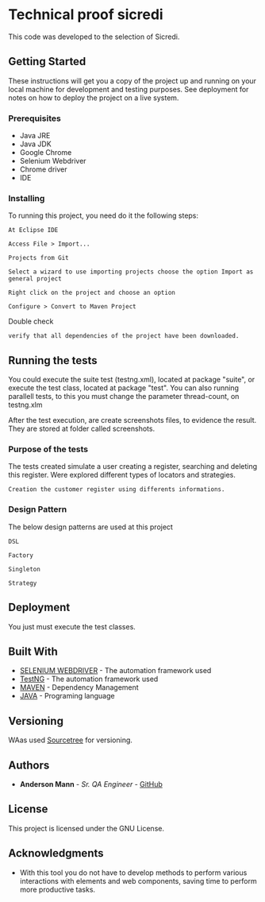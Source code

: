 # Technical proof sicredi 

This code was developed to the selection of Sicredi.

## Getting Started

These instructions will get you a copy of the project up and running on your local machine for development and testing purposes. See deployment for notes on how to deploy the project on a live system.

### Prerequisites

* Java JRE
* Java JDK
* Google Chrome
* Selenium Webdriver
* Chrome driver
* IDE

### Installing

To running this project, you need do it the following steps:

```
At Eclipse IDE
```

```
Access File > Import...
```

```
Projects from Git
```

```
Select a wizard to use importing projects choose the option Import as general project
```

```
Right click on the project and choose an option
```

```
Configure > Convert to Maven Project
```

Double check

```
verify that all dependencies of the project have been downloaded.
```

## Running the tests

You could execute the suite test (testng.xml), located at package "suite", or execute the test class, located at package "test".
You can also running parallell tests, to this you must change the parameter thread-count, on testng.xlm

After the test execution, are create screenshots files, to evidence the result. 
They are stored at folder called screenshots.

### Purpose of the tests

The tests created simulate a user creating a register, searching and deleting this register.
Were explored different types of locators and strategies.

```
Creation the customer register using differents informations.
```

### Design Pattern

The below design patterns are used at this project

```
DSL
```

```
Factory
```

```
Singleton
```

```
Strategy
```

## Deployment

You just must execute the test classes.

## Built With

* [SELENIUM WEBDRIVER](http://seleniumwebdriver.org/selenium-webdriver/) - The automation framework used
* [TestNG](https://testng.org/doc/documentation-main.html/) - The automation framework used
* [MAVEN](https://maven.apache.org/) - Dependency Management
* [JAVA](https://www.oracle.com/technetwork/pt/java/javase/downloads/jdk8-downloads-2133151.html/) - Programing language


## Versioning

WAas used [Sourcetree](https://www.sourcetreeapp.com//) for versioning. 

## Authors

* **Anderson Mann** - *Sr. QA Engineer* - [GitHub](https://github.com/andersonmann)

## License

This project is licensed under the GNU License.

## Acknowledgments

* With this tool you do not have to develop methods to perform various interactions with elements and web components, saving time to perform more productive tasks.
